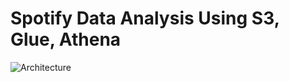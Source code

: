 # Spotify Data Analysis Using S3, Glue, Athena

![Architecture](https://github.com/user-attachments/assets/1dd3e156-124d-4397-9f6c-df092bcec7f0)


